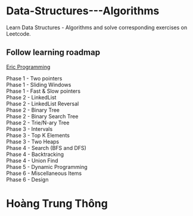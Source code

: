 # Data-Structures---Algorithms
Learn Data Structures - Algorithms and solve corresponding exercises on Leetcode.

## Follow learning roadmap 
[Eric Programming](https://www.youtube.com/watch?v=wrNEKxlDWlw&t=130s)

Phase 1 - Two pointers <br>
Phase 1 - Sliding Windows <br>
Phase 1 - Fast & Slow pointers <br>
Phase 2 - LinkedList <br>
Phase 2 - LinkedList Reversal <br>
Phase 2 - Binary Tree <br>
Phase 2 - Binary Search Tree <br>
Phase 2 - Trie/N-ary Tree <br>
Phase 3 - Intervals <br>
Phase 3 - Top K Elements <br>
Phase 3 - Two Heaps <br>
Phase 4 - Search (BFS and DFS) <br>
Phase 4 - Backtracking <br>
Phase 4 - Union Find <br>
Phase 5 - Dynamic Programming <br>
Phase 6 - Miscellaneous Items <br>
Phase 6 - Design <br>

# Hoàng Trung Thông 
